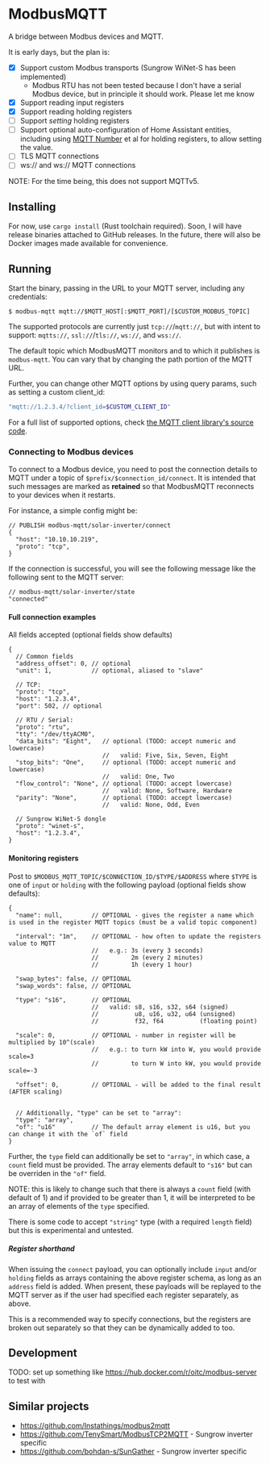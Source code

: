 # ModbusMQTT

A bridge between Modbus devices and MQTT.

It is early days, but the plan is:

* [x] Support custom Modbus transports (Sungrow WiNet-S has been implemented)
  * Modbus RTU has not been tested because I don't have a serial Modbus device, but in principle it should work. Please let me know
* [x] Support reading input registers
* [x] Support reading holding registers
* [ ] Support _setting_ holding registers
* [ ] Support optional auto-configuration of Home Assistant entities, including using [MQTT Number](https://www.home-assistant.io/integrations/number.mqtt/) et al for holding registers, to allow setting the value.
* [ ] TLS MQTT connections
* [ ] ws:// and ws:// MQTT connections

NOTE: For the time being, this does not support MQTTv5.

## Installing

For now, use `cargo install` (Rust toolchain required). Soon, I will have release binaries attached to GitHub releases. In the future, there will also be Docker images made available for convenience.

## Running

Start the binary, passing in the URL to your MQTT server, including any credentials:

```sh-session
$ modbus-mqtt mqtt://$MQTT_HOST[:$MQTT_PORT]/[$CUSTOM_MODBUS_TOPIC]
```

The supported protocols are currently just `tcp://`/`mqtt://`, but with intent to support: `mqtts://`, `ssl://`/`tls://`, `ws://`, and `wss://`.

The default topic which ModbusMQTT monitors and to which it publishes is `modbus-mqtt`. You can vary that by changing the path portion of the MQTT URL.

Further, you can change other MQTT options by using query params, such as setting a custom client_id:

```sh
"mqtt://1.2.3.4/?client_id=$CUSTOM_CLIENT_ID"
```

For a full list of supported options, check [the MQTT client library's source code](https://github.com/bytebeamio/rumqtt/blob/c6dc1f7cfb26f6c1f676954a51b398708d49091a/rumqttc/src/lib.rs#L680-L768).

### Connecting to Modbus devices

To connect to a Modbus device, you need to post the connection details to MQTT under a topic of `$prefix/$connection_id/connect`. It is intended that such messages are marked as **retained** so that ModbusMQTT reconnects to your devices when it restarts.

For instance, a simple config might be:

```jsonc
// PUBLISH modbus-mqtt/solar-inverter/connect
{
  "host": "10.10.10.219",
  "proto": "tcp",
}
```

If the connection is successful, you will see the following message like the following sent to the MQTT server:

```jsonc
// modbus-mqtt/solar-inverter/state
"connected"
```

#### Full connection examples

All fields accepted (optional fields show defaults)

```jsonc
{
  // Common fields
  "address_offset": 0, // optional
  "unit": 1,           // optional, aliased to "slave"

  // TCP:
  "proto": "tcp",
  "host": "1.2.3.4",
  "port": 502, // optional

  // RTU / Serial:
  "proto": "rtu",
  "tty": "/dev/ttyACM0",
  "data_bits": "Eight",   // optional (TODO: accept numeric and lowercase)
                          //   valid: Five, Six, Seven, Eight
  "stop_bits": "One",     // optional (TODO: accept numeric and lowercase)
                          //   valid: One, Two
  "flow_control": "None", // optional (TODO: accept lowercase)
                          //   valid: None, Software, Hardware
  "parity": "None",       // optional (TODO: accept lowercase)
                          //   valid: None, Odd, Even

  // Sungrow WiNet-S dongle
  "proto": "winet-s",
  "host": "1.2.3.4",
}
```

#### Monitoring registers

Post to `$MODBUS_MQTT_TOPIC/$CONNECTION_ID/$TYPE/$ADDRESS` where `$TYPE` is one of `input` or `holding` with the following payload (optional fields show defaults):

```jsonc
{
  "name": null,        // OPTIONAL - gives the register a name which is used in the register MQTT topics (must be a valid topic component)

  "interval": "1m",    // OPTIONAL - how often to update the registers value to MQTT
                       //   e.g.: 3s (every 3 seconds)
                       //         2m (every 2 minutes)
                       //         1h (every 1 hour)

  "swap_bytes": false, // OPTIONAL
  "swap_words": false, // OPTIONAL

  "type": "s16",       // OPTIONAL
                       //   valid: s8, s16, s32, s64 (signed)
                       //          u8, u16, u32, u64 (unsigned)
                       //          f32, f64          (floating point)

  "scale": 0,          // OPTIONAL - number in register will be multiplied by 10^(scale)
                       //   e.g.: to turn kW into W, you would provide scale=3
                       //         to turn W into kW, you would provide scale=-3

  "offset": 0,         // OPTIONAL - will be added to the final result (AFTER scaling)


  // Additionally, "type" can be set to "array":
  "type": "array",
  "of": "u16"          // The default array element is u16, but you can change it with the `of` field
}
```

Further, the `type` field can additionally be set to `"array"`, in which case, a `count` field must be provided. The array elements default to `"s16"` but can be overriden in the `"of"` field.

NOTE: this is likely to change such that there is always a `count` field (with default of 1) and if provided to be greater than 1, it will be interpreted to be an array of elements of the `type` specified.

There is some code to accept `"string"` type (with a required `length` field) but this is experimental and untested.

##### Register shorthand

When issuing the `connect` payload, you can optionally include `input` and/or `holding` fields as arrays containing the above register schema, as long as an `address` field is added. When present, these payloads will be replayed to the MQTT server as if the user had specified each register separately, as above.

This is a recommended way to specify connections, but the registers are broken out separately so that they can be dynamically added to too.

## Development

TODO: set up something like https://hub.docker.com/r/oitc/modbus-server to test with

## Similar projects

* https://github.com/Instathings/modbus2mqtt
* https://github.com/TenySmart/ModbusTCP2MQTT - Sungrow inverter specific
* https://github.com/bohdan-s/SunGather - Sungrow inverter specific